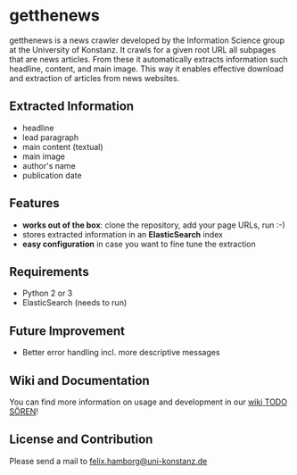 # getthenews

getthenews is a news crawler developed by the Information Science group at the University of Konstanz. It crawls for a given root URL all subpages that are news articles. From these it automatically extracts information such headline, content, and main image. This way it enables effective download and extraction of articles from news websites.

## Extracted Information
* headline
* lead paragraph
* main content (textual)
* main image
* author's name
* publication date

## Features
* **works out of the box**: clone the repository, add your page URLs, run :-)
* stores extracted information in an **ElasticSearch** index
* **easy configuration** in case you want to fine tune the extraction

## Requirements
* Python 2 or 3
* ElasticSearch (needs to run)

## Future Improvement
* Better error handling incl. more descriptive messages

## Wiki and Documentation

You can find more information on usage and development in our [wiki TODO SÖREN](TODO)!

## License and Contribution

Please send a mail to [felix.hamborg@uni-konstanz.de](mailto:felix.hamborg@uni-konstanz.de)